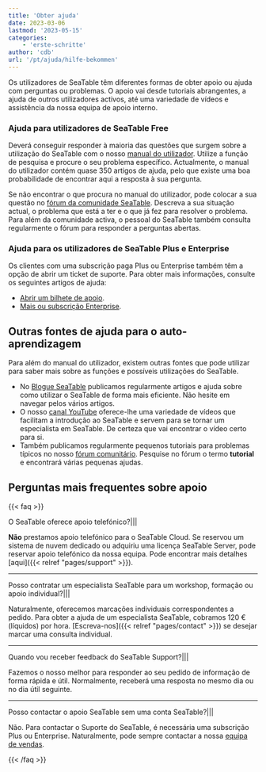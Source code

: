 ```yaml
---
title: 'Obter ajuda'
date: 2023-03-06
lastmod: '2023-05-15'
categories:
    - 'erste-schritte'
author: 'cdb'
url: '/pt/ajuda/hilfe-bekommen'
---
```


Os utilizadores de SeaTable têm diferentes formas de obter apoio ou ajuda com perguntas ou problemas. O apoio vai desde tutoriais abrangentes, a ajuda de outros utilizadores activos, até uma variedade de vídeos e assistência da nossa equipa de apoio interno.

### Ajuda para utilizadores de SeaTable Free

Deverá conseguir responder à maioria das questões que surgem sobre a utilização do SeaTable com o nosso [manual do utilizador](/pt/docs/). Utilize a função de pesquisa e procure o seu problema específico. Actualmente, o manual do utilizador contém quase 350 artigos de ajuda, pelo que existe uma boa probabilidade de encontrar aqui a resposta à sua pergunta.

Se não encontrar o que procura no manual do utilizador, pode colocar a sua questão no [fórum da comunidade SeaTable](https://forum.seatable.io). Descreva a sua situação actual, o problema que está a ter e o que já fez para resolver o problema. Para além da comunidade activa, o pessoal do SeaTable também consulta regularmente o fórum para responder a perguntas abertas.

### Ajuda para os utilizadores de SeaTable Plus e Enterprise

Os clientes com uma subscrição paga Plus ou Enterprise também têm a opção de abrir um ticket de suporte. Para obter mais informações, consulte os seguintes artigos de ajuda:

- [Abrir um bilhete de apoio](https://seatable.io/pt/docs/teamverwaltung/ein-support-ticket-eroeffnen/).
- [Mais ou subscrição Enterprise](https://seatable.io/pt/docs/abo-abrechnung/plus-oder-enterprise-abonnement-buchen/).

## Outras fontes de ajuda para o auto-aprendizagem

Para além do manual do utilizador, existem outras fontes que pode utilizar para saber mais sobre as funções e possíveis utilizações do SeaTable.

- No [Blogue SeaTable](/pt/blog) publicamos regularmente artigos e ajuda sobre como utilizar o SeaTable de forma mais eficiente. Não hesite em navegar pelos vários artigos.
- O nosso [canal YouTube](https://youtube.com/seatable) oferece-lhe uma variedade de vídeos que facilitam a introdução ao SeaTable e servem para se tornar um especialista em SeaTable. De certeza que vai encontrar o vídeo certo para si.
- Também publicamos regularmente pequenos tutoriais para problemas típicos no nosso [fórum comunitário](https://forum.seatable.io). Pesquise no fórum o termo **tutorial** e encontrará várias pequenas ajudas.

## Perguntas mais frequentes sobre apoio

{{< faq >}}

O SeaTable oferece apoio telefónico?|||

**Não** prestamos apoio telefónico para o SeaTable Cloud. Se reservou um sistema de nuvem dedicado ou adquiriu uma licença SeaTable Server, pode reservar apoio telefónico da nossa equipa. Pode encontrar mais detalhes [aqui]({{< relref "pages/support" >}}).

---

Posso contratar um especialista SeaTable para um workshop, formação ou apoio individual?|||

Naturalmente, oferecemos marcações individuais correspondentes a pedido. Para obter a ajuda de um especialista SeaTable, cobramos 120 € (líquidos) por hora. [Escreva-nos]({{< relref "pages/contact" >}}) se desejar marcar uma consulta individual.

---

Quando vou receber feedback do SeaTable Support?|||

Fazemos o nosso melhor para responder ao seu pedido de informação de forma rápida e útil. Normalmente, receberá uma resposta no mesmo dia ou no dia útil seguinte.

---

Posso contactar o apoio SeaTable sem uma conta SeaTable?|||

Não. Para contactar o Suporte do SeaTable, é necessária uma subscrição Plus ou Enterprise. Naturalmente, pode sempre contactar a nossa [equipa de vendas](mailto:sales@seatable.io).

{{< /faq >}}
